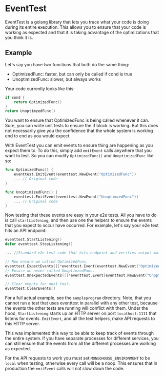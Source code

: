 # EventTest
EventTest is a golang library that lets you trace what your code is doing
during its entire execution. This allows you to ensure that your code is 
working as expected and that it is taking advantage of the optimizations
that you think it is.

## Example
Let's say you have two functions that both do the same thing:
- OptimizedFunc: faster, but can only be called
  if cond is true
- UnoptimizedFunc: slower, but always works

Your code currently looks like this:
```go
if cond {
	return OptimizedFunc()
}
return UnoptimzedFunc()
```

You want to ensure that OptimizedFunc is being called whenever it can.
Sure, you can write unit tests to ensure the if block is working. But
this does not necessarily give you the confidence that the whole system
is working end to end as you would expect.

With EventTest you can emit events to ensure thing are happening as you 
expect them to. To do this, simply add `emitEvent` calls anywhere that you
want to test. So you can modify `OptimizedFunc()` and `UnoptimizedFunc` like 
so:

```go
func OptimizedFunc() {
	eventtest.EmitEvent(eventtest.NewEvent("OptimizedFunc"))
	... // Original code
}

func UnoptimizedFunc() {
	eventtest.EmitEvent(eventtest.NewEvent("UnoptimzedFunc"))
	... // Original code
}
```

Now testing that these events are easy in your e2e tests. All you have
to do is call `startListening`, and then use one the helpers to ensure the events
that you expect to occur have occurred. For example, let's say your e2e test 
hits an API endpoint:
```go
eventtest.StartListening()
defer eventtest.StopListening()

... //Standard e2e test code that hits endpoint and verifies output matches expected

// Now ensure we called OptimizedFunc.
eventtest.ExpectEvents([]*eventtest.Event{eventtest.NewEvent("OptimizedFunc")})
// Ensure we never called UnoptimzedFunc.
eventtest.UnexpectedEvents([]*eventtest.Event{eventtest.NewEvent("UnoptimizedFunc")})

// Clear events for next test.
eventtest.ClearEvents()
```

For a full actual example, see the `sampleprogram` directory. Note, that you cannot 
run a test that uses eventtest in parallel with any other test, because the events
the other tests are running will conflict with them. Under the hood, `StartListening`
starts up an HTTP server on port `localhost:1111` that listens for events. `EmitEvent`,
and all the test helpers, make API requests to this HTTP server.

This was implemented this way to be able to keep track of events through the entire system.
If you have separate processes for different services, you can still ensure that the events
from all the different processes are working as expected. 

For the API requests to work you must set `MONGOHOUSE_ENVIRONMENT` to be `local`
when testing, otherwise every call will be a noop. This ensures that in production
the `emitEvent` calls will not slow down the code.